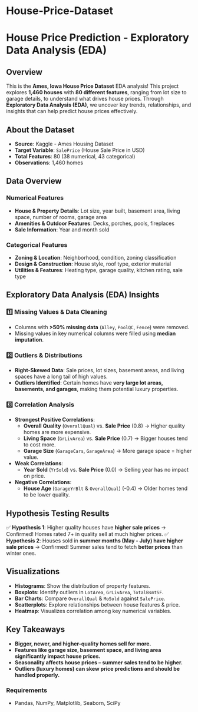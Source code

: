 # House-Price-Dataset
# House Price Prediction - Exploratory Data Analysis (EDA)

## Overview
This is the **Ames, Iowa House Price Dataset** EDA analysis! This project explores **1,460 houses** with **80 different features**, ranging from lot size to garage details, to understand what drives house prices. Through **Exploratory Data Analysis (EDA)**, we uncover key trends, relationships, and insights that can help predict house prices effectively.

## About the Dataset
- **Source**: Kaggle - Ames Housing Dataset
- **Target Variable**: `SalePrice` (House Sale Price in USD)
- **Total Features**: 80 (38 numerical, 43 categorical)
- **Observations**: 1,460 homes

## Data Overview
### **Numerical Features**
- **House & Property Details**: Lot size, year built, basement area, living space, number of rooms, garage area
- **Amenities & Outdoor Features**: Decks, porches, pools, fireplaces
- **Sale Information**: Year and month sold

### **Categorical Features**
- **Zoning & Location**: Neighborhood, condition, zoning classification
- **Design & Construction**: House style, roof type, exterior material
- **Utilities & Features**: Heating type, garage quality, kitchen rating, sale type

## Exploratory Data Analysis (EDA) Insights
### **1️⃣ Missing Values & Data Cleaning**
- Columns with **>50% missing data** (`Alley`, `PoolQC`, `Fence`) were removed.
- Missing values in key numerical columns were filled using **median imputation**.

### **2️⃣ Outliers & Distributions**
- **Right-Skewed Data**: Sale prices, lot sizes, basement areas, and living spaces have a long tail of high values.
- **Outliers Identified**: Certain homes have **very large lot areas, basements, and garages**, making them potential luxury properties.

### **3️⃣ Correlation Analysis**
- **Strongest Positive Correlations**:
  - **Overall Quality** (`OverallQual`) vs. **Sale Price** (0.8) → Higher quality homes are more expensive.
  - **Living Space** (`GrLivArea`) vs. **Sale Price** (0.7) → Bigger houses tend to cost more.
  - **Garage Size** (`GarageCars`, `GarageArea`) → More garage space = higher value.
- **Weak Correlations**:
  - **Year Sold** (`YrSold`) vs. **Sale Price** (0.0) → Selling year has no impact on price.
- **Negative Correlations**:
  - **House Age** (`GarageYrBlt` & `OverallQual`) (-0.4) → Older homes tend to be lower quality.

## Hypothesis Testing Results
✅ **Hypothesis 1**: Higher quality houses have **higher sale prices** → Confirmed! Homes rated 7+ in quality sell at much higher prices.
✅ **Hypothesis 2**: Houses sold in **summer months (May - July) have higher sale prices** → Confirmed! Summer sales tend to fetch **better prices** than winter ones.

## Visualizations
- **Histograms**: Show the distribution of property features.
- **Boxplots**: Identify outliers in `LotArea`, `GrLivArea`, `TotalBsmtSF`.
- **Bar Charts**: Compare `OverallQual` & `MoSold` against `SalePrice`.
- **Scatterplots**: Explore relationships between house features & price.
- **Heatmap**: Visualizes correlation among key numerical variables.

## Key Takeaways
- **Bigger, newer, and higher-quality homes sell for more.**
- **Features like garage size, basement space, and living area significantly impact house prices.**
- **Seasonality affects house prices – summer sales tend to be higher.**
- **Outliers (luxury homes) can skew price predictions and should be handled properly.**

### **Requirements**
- Pandas, NumPy, Matplotlib, Seaborn, SciPy

